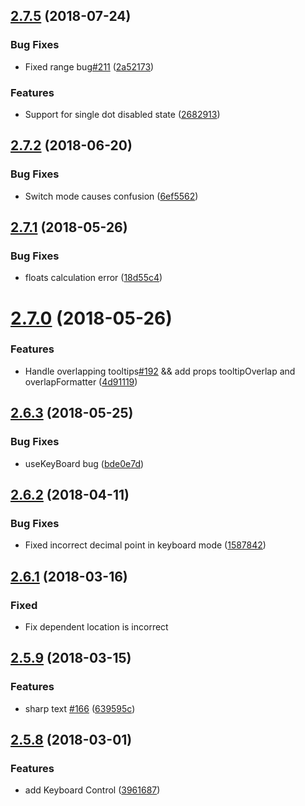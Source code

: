 <a name="2.7.5"></a>
## [2.7.5](https://github.com/NightCatSama/vue-slider-component/compare/v2.5.9...v2.7.5) (2018-07-24)


### Bug Fixes

* Fixed range bug[#211](https://github.com/NightCatSama/vue-slider-component/issues/211) ([2a52173](https://github.com/NightCatSama/vue-slider-component/commit/2a52173))

### Features
* Support for single dot disabled state ([2682913](https://github.com/NightCatSama/vue-slider-component/commit/2682913))



<a name="2.7.2"></a>
## [2.7.2](https://github.com/NightCatSama/vue-slider-component/compare/v2.5.9...v2.7.2) (2018-06-20)


### Bug Fixes

* Switch mode causes confusion ([6ef5562](https://github.com/NightCatSama/vue-slider-component/commit/6ef5562))

<a name="2.7.1"></a>
## [2.7.1](https://github.com/NightCatSama/vue-slider-component/compare/v2.5.9...v2.7.1) (2018-05-26)


### Bug Fixes

* floats calculation error ([18d55c4](https://github.com/NightCatSama/vue-slider-component/commit/18d55c4))


<a name="2.7.0"></a>
# [2.7.0](https://github.com/NightCatSama/vue-slider-component/compare/v2.5.9...v2.7.0) (2018-05-26)

### Features

* Handle overlapping tooltips[#192](https://github.com/NightCatSama/vue-slider-component/issues/192) && add props tooltipOverlap and overlapFormatter ([4d91119](https://github.com/NightCatSama/vue-slider-component/commit/4d91119))



<a name="2.6.3"></a>

## [2.6.3](https://github.com/NightCatSama/vue-slider-component/compare/v2.3.5...v2.6.3) (2018-05-25)


### Bug Fixes

* useKeyBoard bug ([bde0e7d](https://github.com/NightCatSama/vue-slider-component/commit/bde0e7d))


<a name="2.6.2"></a>
## [2.6.2](https://github.com/NightCatSama/vue-slider-component/compare/v2.3.5...v2.6.2) (2018-04-11)


### Bug Fixes

* Fixed incorrect decimal point in keyboard mode ([1587842](https://github.com/NightCatSama/vue-slider-component/commit/1587842))


<a name="2.6.1"></a>
## [2.6.1](https://github.com/NightCatSama/vue-slider-component/compare/v2.3.5...v2.6.1) (2018-03-16)


### Fixed

* Fix dependent location is incorrect


<a name="2.5.9"></a>
## [2.5.9](https://github.com/NightCatSama/vue-slider-component/compare/v2.3.5...v2.5.9) (2018-03-15)


### Features

* sharp text [#166](https://github.com/NightCatSama/vue-slider-component/issues/166) ([639595c](https://github.com/NightCatSama/vue-slider-component/commit/639595c))



<a name="2.5.8"></a>
## [2.5.8](https://github.com/NightCatSama/vue-slider-component/compare/v2.3.5...v2.5.8) (2018-03-01)


### Features

* add Keyboard Control ([3961687](https://github.com/NightCatSama/vue-slider-component/commit/3961687))

